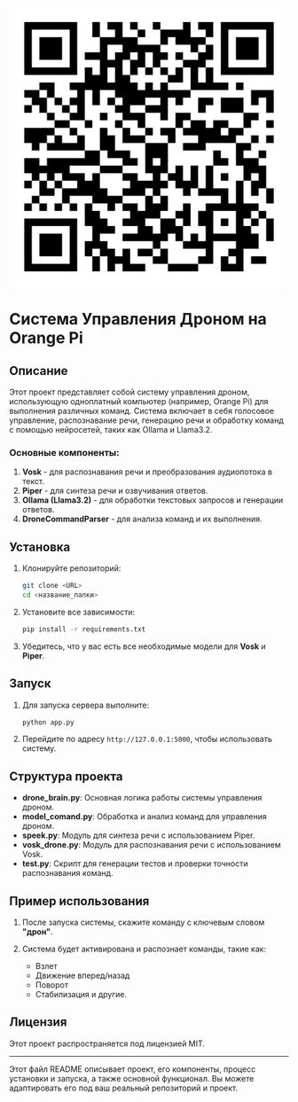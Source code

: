 ![alt text](2025060604056.png)

# Система Управления Дроном на Orange Pi

## Описание

Этот проект представляет собой систему управления дроном, использующую одноплатный компьютер (например, Orange Pi) для выполнения различных команд. Система включает в себя голосовое управление, распознавание речи, генерацию речи и обработку команд с помощью нейросетей, таких как Ollama и Llama3.2.

### Основные компоненты:

1. **Vosk** - для распознавания речи и преобразования аудиопотока в текст.
2. **Piper** - для синтеза речи и озвучивания ответов.
3. **Ollama (Llama3.2)** - для обработки текстовых запросов и генерации ответов.
4. **DroneCommandParser** - для анализа команд и их выполнения.

## Установка

1. Клонируйте репозиторий:

   ```bash
   git clone <URL>
   cd <название_папки>
   ```

2. Установите все зависимости:

   ```bash
   pip install -r requirements.txt
   ```

3. Убедитесь, что у вас есть все необходимые модели для **Vosk** и **Piper**.

## Запуск

1. Для запуска сервера выполните:

   ```bash
   python app.py
   ```
2. Перейдите по адресу `http://127.0.0.1:5000`, чтобы использовать систему.

## Структура проекта

* **drone\_brain.py**: Основная логика работы системы управления дроном.
* **model\_comand.py**: Обработка и анализ команд для управления дроном.
* **speek.py**: Модуль для синтеза речи с использованием Piper.
* **vosk\_drone.py**: Модуль для распознавания речи с использованием Vosk.
* **test.py**: Скрипт для генерации тестов и проверки точности распознавания команд.

## Пример использования

1. После запуска системы, скажите команду с ключевым словом **"дрон"**.
2. Система будет активирована и распознает команды, такие как:

   * Взлет
   * Движение вперед/назад
   * Поворот
   * Стабилизация и другие.

## Лицензия

Этот проект распространяется под лицензией MIT.

---

Этот файл README описывает проект, его компоненты, процесс установки и запуска, а также основной функционал. Вы можете адаптировать его под ваш реальный репозиторий и проект.
